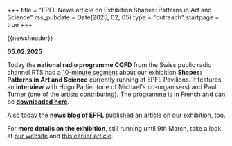 +++
title       = "EPFL News article on Exhibition Shapes: Patterns in Art and Science"
rss_pubdate = Date(2025, 02, 05)
type        = "outreach"
startpage   = true
+++

{{newsheader}}

**05.02.2025**

Today the **national radio programme CQFD** from the Swiss public radio channel RTS
had a [10-minute segment](https://www.rts.ch/audio-podcast/2025/audio/une-exposition-pour-mettre-en-valeur-la-beaute-des-mathematiques-28780656.html)
about our exhibition **Shapes: Patterns in Art and Science**
currently running at EPFL Pavilions.
It features an **interview** with Hugo Parlier (one of Michael's co-organisers)
and Paul Turner (one of the artists contributing).
The programme is in French and can be
**[downloaded here](https://www.rts.ch/audio-podcast/2025/audio/une-exposition-pour-mettre-en-valeur-la-beaute-des-mathematiques-28780656.html)**.

Also today the **news blog of EPFL**
[published an article](https://actu.epfl.ch/news/les-geometries-qui-nous-entourent-sublimees-par--2/)
on our exhibition, too.

For **more details on the exhibition**, still running until 9th March,
take a look at [our website](https://epfl-pavilions.ch/en/exhibitions/shapes)
and [this earlier article](/news/2025/01/shapes/).
